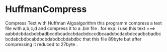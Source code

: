 # HuffmanCompress
Compress Text with Huffman Algoalgorithm
this programm compress a text file with a,b,c,d and compress it to a .bin file . 
for exp: i use this text ===> aabbdcbdacbdcbadbccdbcadccbdacbdcccdbcaadcbcdacbdccadbcbadbcbcdabcbdbcabdbcbdabdbcbdabdbc
that this file 89byte but after compressing it reduced to 27byte . 

